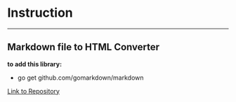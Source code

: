 #  Instruction
__ __ __ __ __ __ __ __  __ __ __ __ 

##  Markdown file to HTML Converter

**to add this library:** 

* go get github.com/gomarkdown/markdown

[Link to Repository](https://github.com/vipashaaV321/GO_md2HTML)